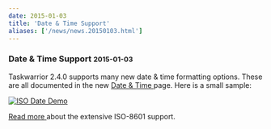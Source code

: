 ```yaml
---
date: 2015-01-03
title: 'Date & Time Support'
aliases: ['/news/news.20150103.html']
---
```

<div class="col-md-8 main">
 <div class="row">
  <h3>
   Date &amp; Time Support
   <small>
    2015-01-03
   </small>
  </h3>
  <p>
   Taskwarrior 2.4.0 supports many new date &amp; time formatting options.
            These are all documented in the new
   <a href="/docs/dates.html">
    Date &amp; Time
   </a>
   page.
            Here is a small sample:
  </p>
  <p>
   <a href="/news/images/iso_date.png">
    <img alt="ISO Date Demo" class="img-thumbnail" src="/news/images/iso_date.png"/>
   </a>
  </p>
  <p>
   <a href="/docs/dates.html">
    Read more
   </a>
   about the extensive ISO-8601 support.
  </p>
  <br/>
  <br/>
 </div>
</div>

